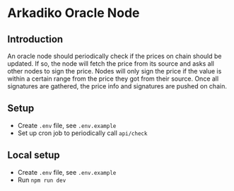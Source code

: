 # Arkadiko Oracle Node

## Introduction

An oracle node should periodically check if the prices on chain should be updated.
If so, the node will fetch the price from its source and asks all other nodes to sign the price.
Nodes will only sign the price if the value is within a certain range from the price they got from their source.
Once all signatures are gathered, the price info and signatures are pushed on chain.

## Setup
- Create `.env` file, see `.env.example`
- Set up cron job to periodically call `api/check`

## Local setup
- Create `.env` file, see `.env.example`
- Run `npm run dev`
